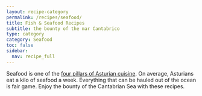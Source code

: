 ```yaml
---
layout: recipe-category
permalink: /recipes/seafood/
title: Fish & Seafood Recipes
subtitle: the bounty of the mar Cantabrico
type: category
category: Seafood
toc: false
sidebar:
  nav: recipe_full
---
```

Seafood is one of the [four pillars of Asturian cuisine](/culture/four-pillars/). On average, Asturians eat a kilo of seafood a week. Everything that can be hauled out of the ocean is fair game. Enjoy the bounty of the Cantabrian Sea with these recipes.